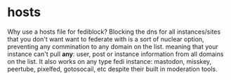 # hosts

Why use a hosts file for fediblock?
Blocking the dns for all instances/sites that you don't want want to federate with is a sort of nuclear option, preventing any commination to any domain on the list. meaning that your instance can't pull **any**: user, post or instance information from all domains on the list.
It also works on any type fedi instance: mastodon, misskey, peertube, pixelfed, gotosocail, etc despite their built in moderation tools.
